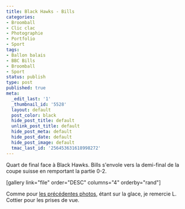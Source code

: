 ```yaml
---
title: Black Hawks - Bills
categories:
- Broomball
- Clic clac
- Photographie
- Portfolio
- Sport
tags:
- Ballon balais
- BBC Bills
- Broomball
- Sport
status: publish
type: post
published: true
meta:
  _edit_last: '1'
  _thumbnail_id: '5528'
  layout: default
  post_color: black
  hide_post_title: default
  unlink_post_title: default
  hide_post_meta: default
  hide_post_date: default
  hide_post_image: default
  tmac_last_id: '256453631618998272'
---
```

Quart de final face à Black Hawks. Bills s'envole vers la demi-final de la coupe suisse en remportant la partie 0-2.

<!--more-->

[gallery link="file" order="DESC" columns="4" orderby="rand"]

Comme pour <a href="https://www.alienlebarge.ch/2012/02/21/bbc-bills/">les précédentes photos</a>, étant sur la glace, je remercie L. Cottier pour les prises de vue.
